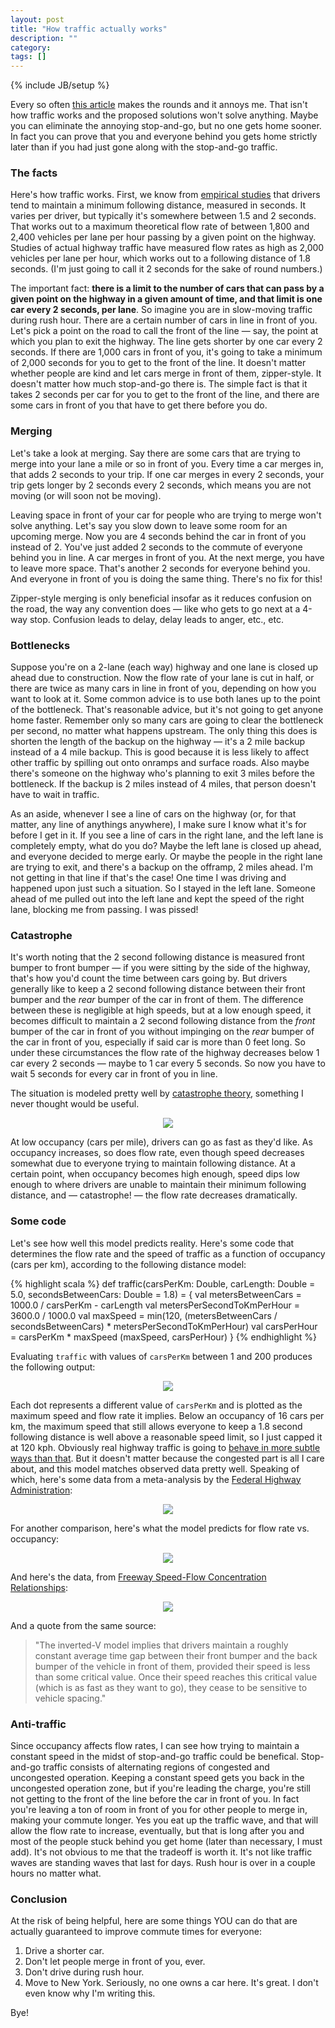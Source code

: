 ```yaml
---
layout: post
title: "How traffic actually works"
description: ""
category: 
tags: []
---
```

{% include JB/setup %}

Every so often [this article](http://www.smartmotorist.com/traffic-and-safety-guideline/traffic-jams.html) makes the
rounds and it annoys me. That isn't how traffic works and the proposed solutions won't solve anything. Maybe you can
eliminate the annoying stop-and-go, but no one gets home sooner. In fact you can prove that you and everyone behind you
gets home strictly later than if you had just gone along with the stop-and-go traffic.

### The facts

Here's how traffic works. First, we know from [empirical studies](http://www.fhwa.dot.gov/publications/research/operations/tft/chap2.pdf)
that drivers tend to maintain a minimum following distance, measured in seconds. It varies per driver, but typically it's somewhere
between 1.5 and 2 seconds. That works out to a maximum theoretical flow rate of between 1,800 and 2,400 vehicles per lane per hour
passing by a given point on the highway. Studies of actual highway traffic have measured flow rates as high as 2,000 vehicles
per lane per hour, which works out to a following distance of 1.8 seconds. (I'm just going to call it 2 seconds
for the sake of round numbers.)

The important fact: **there is a limit to the number of cars that can pass by a given point on the highway in a given
amount of time, and that limit is one car every 2 seconds, per lane**. So imagine you are in slow-moving traffic during
rush hour. There are a certain number of cars in line in front of you. Let's pick a  point on the road to call the front
of the line — say, the point at which you plan to exit the highway. The line gets shorter by one car every 2 seconds. If
there are 1,000 cars in front of you, it's going to take a minimum of 2,000 seconds for you to get to the front of the
line. It doesn't matter whether people are kind and let cars merge in front of them, zipper-style. It doesn't matter how
much stop-and-go there is. The simple fact is that it takes 2 seconds per car for you to get to the front of the line,
and there are some cars in front of you that have to get there before you do.

<!-- more -->

### Merging

Let's take a look at merging. Say there are some cars that are trying to merge into your lane a mile or so in front of
you. Every time a car merges in, that adds 2 seconds to your trip. If one car merges in every 2 seconds, your trip gets
longer by 2 seconds every 2 seconds, which means you are not moving (or will soon not be moving).

Leaving space in front of your car for people who are trying to merge won't solve anything. Let's say you slow down to
leave some room for an upcoming merge. Now you are 4 seconds behind the car in front of you instead of 2. You've just
added 2 seconds to the commute of everyone behind you in line. A car merges in front of you. At the next merge, you have
to leave more space. That's another 2 seconds for everyone behind you. And everyone in front of you is doing the same
thing. There's no fix for this!

Zipper-style merging is only beneficial insofar as it reduces confusion on the road, the way any convention does — like
who gets to go next at a 4-way stop. Confusion leads to delay, delay leads to anger, etc., etc.

### Bottlenecks

Suppose you're on a 2-lane (each way) highway and one lane is closed up ahead due to construction. Now the flow rate of
your lane is cut in half, or there are twice as many cars in line in front of you, depending on how you want to look at
it. Some common advice is to use both lanes up to the point of the bottleneck. That's reasonable advice, but it's not
going to get anyone home faster. Remember only so many cars are going to clear the bottleneck per second, no matter what
happens upstream. The only thing this does is shorten the length of the backup on the highway — it's a 2 mile backup
instead of a 4 mile backup. This is good because it is less likely to affect other traffic by spilling out onto onramps
and surface roads. Also maybe there's someone on the highway who's planning to exit 3 miles before the bottleneck. If
the backup is 2 miles instead of 4 miles, that person doesn't have to wait in traffic.

As an aside, whenever I see a line of cars on the highway (or, for that matter, any line of anythings anywhere), I make
sure I know what it's for before I get in it. If you see a line of cars in the right lane, and the left lane is
completely empty, what do you do? Maybe the left lane is closed up ahead, and everyone decided to merge early. Or maybe
the people in the right lane are trying to exit, and there's a backup on the offramp, 2 miles ahead. I'm not getting in
that line if that's the case! One time I was driving and happened upon just such a situation. So I stayed in the left
lane. Someone ahead of me pulled out into the left lane and kept the speed of the right lane, blocking me from passing.
I was pissed!

### Catastrophe

It's worth noting that the 2 second following distance is measured front bumper to front bumper — if you were sitting by
the side of the highway, that's how you'd count the time between cars going by. But drivers generally like to keep a 2
second following distance between their front bumper and the _rear_ bumper of the car in front of them. The difference
between these is negligible at high speeds, but at a low enough speed, it becomes difficult to maintain a 2 second
following distance from the _front_ bumper of the car in front of you without impinging on the _rear_ bumper of the car
in front of you, especially if said car is more than 0 feet long. So under these circumstances the flow rate of the
highway decreases below 1 car every 2 seconds — maybe to 1 car every 5 seconds. So now you have to wait 5 seconds for
every car in front of you in line.

The situation is modeled pretty well by [catastrophe theory](http://en.wikipedia.org/wiki/Catastrophe_theory),
something I never thought would be useful.

<center><img class="spacer" src="/assets/img/traffic/catastrophe.png"/></center>

At low occupancy (cars per mile), drivers can go as fast as they'd like. As occupancy increases, so does flow rate, even
though speed decreases somewhat due to everyone trying to maintain following distance. At a certain point, when
occupancy becomes high enough, speed dips low enough to where drivers are unable to maintain their minimum following
distance, and — catastrophe! — the flow rate decreases dramatically.

### Some code

Let's see how well this model predicts reality. Here's some code that determines the flow rate and the speed of traffic
as a function of occupancy (cars per km), according to the following distance model:

{% highlight scala %}
def traffic(carsPerKm: Double, carLength: Double = 5.0, secondsBetweenCars: Double = 1.8) = {
  val metersBetweenCars = 1000.0 / carsPerKm - carLength
  val metersPerSecondToKmPerHour = 3600.0 / 1000.0
  val maxSpeed = min(120, (metersBetweenCars / secondsBetweenCars) * metersPerSecondToKmPerHour)
  val carsPerHour = carsPerKm * maxSpeed
  (maxSpeed, carsPerHour)
}
{% endhighlight %}

Evaluating ```traffic``` with values of ```carsPerKm``` between 1 and 200 produces the following output:

<center><img class="spacer" src="/assets/img/traffic/model.png"/></center>

Each dot represents a different value of ```carsPerKm``` and is plotted as the maximum speed and flow rate it implies.
Below an occupancy of 16 cars per km, the maximum speed that still allows everyone to keep a 1.8 second following
distance is well above a reasonable speed limit, so I just capped it at 120 kph. Obviously real highway traffic is going
to [behave in more subtle ways than that](http://books.google.com/books?id=4g7f1h4BfYsC&printsec=frontcover#v=onepage&q&f=false). But it doesn't matter
because the congested part is all I care about, and this model matches observed data pretty well. Speaking of which,
here's some data from a meta-analysis by the [Federal Highway Administration](http://www.fhwa.dot.gov/publications/research/operations/tft/chap2.pdf):

<center><img class="spacer" src="/assets/img/traffic/speed_vs_flow.png"/></center>

For another comparison, here's what the model predicts for flow rate vs. occupancy:

<center><img class="spacer" src="/assets/img/traffic/inverted-v-model.png"/></center>

And here's the data, from [Freeway Speed-Flow Concentration Relationships](http://trid.trb.org/view.aspx?id=308654):

<center><img class="spacer" src="/assets/img/traffic/inverted-v-actual.png"/></center>

And a quote from the same source:

> "The inverted-V model implies that drivers maintain a roughly constant average time gap between their front bumper and the back
> bumper of the vehicle in front of them, provided their speed is less than some critical value. Once their speed reaches
> this critical value (which is as fast as they want to go), they cease to be sensitive to vehicle spacing."

### Anti-traffic

Since occupancy affects flow rates, I can see how trying to maintain a constant speed in the midst of stop-and-go
traffic could be benefical. Stop-and-go traffic consists of alternating regions of congested and uncongested operation.
Keeping a constant speed gets you back in the uncongested operation zone, but if you're leading the charge, you're still
not getting to the front of the line before the car in front of you. In fact you're leaving a ton of room in front of
you for other people to merge in, making your commute longer. Yes you eat up the traffic wave, and that will allow the
flow rate to increase, eventually, but that is long after you and most of the people stuck behind you get home (later
than necessary, I must add). It's not obvious to me that the tradeoff is worth it. It's not like traffic waves are
standing waves that last for days. Rush hour is over in a couple hours no matter what.

### Conclusion

At the risk of being helpful, here are some things YOU can do that are actually guaranteed to improve commute times for
everyone:

1. Drive a shorter car.
2. Don't let people merge in front of you, ever.
3. Don't drive during rush hour.
4. Move to New York. Seriously, no one owns a car here. It's great. I don't even know why I'm writing this.

Bye!

